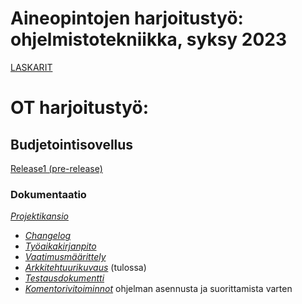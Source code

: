 # **Aineopintojen harjoitustyö: ohjelmistotekniikka, syksy 2023**

[LASKARIT](https://github.com/keranenkirill/OT-projekti/tree/main/LASKARIT)


# OT harjoitustyö:

## Budjetointisovellus
[Release1 (pre-release)](https://github.com/keranenkirill/OT-projekti/releases)

### Dokumentaatio
[_Projektikansio_](./BudgetApp)
- [_Changelog_](./BudgetApp/dokumentaatio/Changelog.md)
- [_Työaikakirjanpito_](./BudgetApp/dokumentaatio/tuntikirjanpito.md)
- [_Vaatimusmäärittely_](./BudgetApp/dokumentaatio/vaativuusmaarittely.md)
- [_Arkkitehtuurikuvaus_]() (tulossa)
- [_Testausdokumentti_](./BudgetApp/dokumentaatio/testaus.md)
- [_Komentorivitoiminnot_](./BudgetApp/dokumentaatio/komentorivikomennot.md) ohjelman asennusta ja suorittamista varten

   